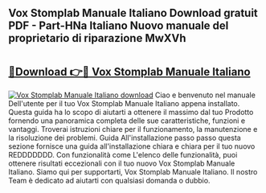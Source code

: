 ## Vox Stomplab Manuale Italiano Download gratuit PDF - Part-HNa Italiano Nuovo manuale del proprietario di riparazione MwXVh

# <h2><a href="http://dff1nt.blite.top/?on=Vox+Stomplab+Manuale+Italiano">🔗Download 👉🔴 Vox Stomplab Manuale Italiano</a></h2>

[![Vox Stomplab Manuale Italiano download](https://i.imgur.com/lujVjoI.png)](http://dff1nt.blite.top/?on=Vox+Stomplab+Manuale+Italiano)
Ciao e benvenuto nel manuale Dell'utente per il tuo Vox Stomplab Manuale Italiano appena installato. Questa guida ha lo scopo di aiutarti a ottenere il massimo dal tuo Prodotto fornendo una panoramica completa delle sue caratteristiche, funzioni e vantaggi. Troverai istruzioni chiare per il funzionamento, la manutenzione e la risoluzione dei problemi. Guida All'installazione passo passo questa sezione fornisce una guida all'installazione chiara e chiara per il tuo nuovo REDDDDDDD. Con funzionalità come L'elenco delle funzionalità, puoi ottenere risultati eccezionali con il tuo nuovo Vox Stomplab Manuale Italiano. Siamo qui per supportarti, Vox Stomplab Manuale Italiano. Il nostro Team è dedicato ad aiutarti con qualsiasi domanda o dubbio.
